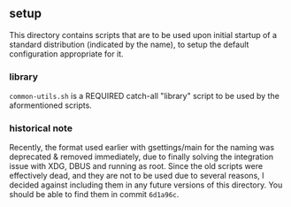 ## setup
This directory contains scripts that are to be used upon initial startup of a standard distribution (indicated by the name), to setup the default configuration appropriate for it.

### library
`common-utils.sh` is a REQUIRED catch-all "library" script to be used by the aformentioned scripts.

### historical note
Recently, the format used earlier with gsettings/main for the naming was deprecated & removed immediately, due to finally solving the integration issue with XDG, DBUS and running as root.
Since the old scripts were effectively dead, and they are not to be used due to several reasons, I decided against including them in any future versions of this directory. 
You should be able to find them in commit `6d1a96c`.
